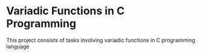# Variadic Functions in C Programming
This project consists of tasks involving variadic functions in C programming language
